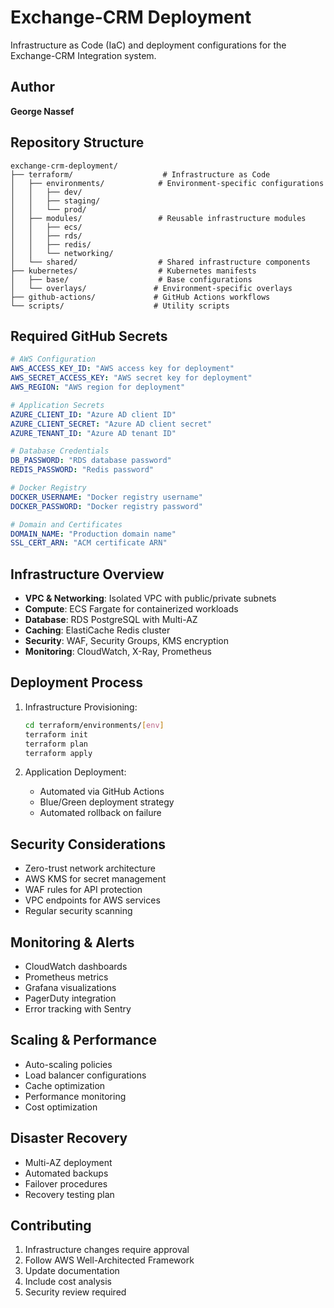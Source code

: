 # Exchange-CRM Deployment

Infrastructure as Code (IaC) and deployment configurations for the Exchange-CRM Integration system.

## Author

**George Nassef**

## Repository Structure

```
exchange-crm-deployment/
├── terraform/                    # Infrastructure as Code
│   ├── environments/            # Environment-specific configurations
│   │   ├── dev/
│   │   ├── staging/
│   │   └── prod/
│   ├── modules/                 # Reusable infrastructure modules
│   │   ├── ecs/
│   │   ├── rds/
│   │   ├── redis/
│   │   └── networking/
│   └── shared/                  # Shared infrastructure components
├── kubernetes/                  # Kubernetes manifests
│   ├── base/                    # Base configurations
│   └── overlays/               # Environment-specific overlays
├── github-actions/             # GitHub Actions workflows
└── scripts/                    # Utility scripts
```

## Required GitHub Secrets

```yaml
# AWS Configuration
AWS_ACCESS_KEY_ID: "AWS access key for deployment"
AWS_SECRET_ACCESS_KEY: "AWS secret key for deployment"
AWS_REGION: "AWS region for deployment"

# Application Secrets
AZURE_CLIENT_ID: "Azure AD client ID"
AZURE_CLIENT_SECRET: "Azure AD client secret"
AZURE_TENANT_ID: "Azure AD tenant ID"

# Database Credentials
DB_PASSWORD: "RDS database password"
REDIS_PASSWORD: "Redis password"

# Docker Registry
DOCKER_USERNAME: "Docker registry username"
DOCKER_PASSWORD: "Docker registry password"

# Domain and Certificates
DOMAIN_NAME: "Production domain name"
SSL_CERT_ARN: "ACM certificate ARN"
```

## Infrastructure Overview

- **VPC & Networking**: Isolated VPC with public/private subnets
- **Compute**: ECS Fargate for containerized workloads
- **Database**: RDS PostgreSQL with Multi-AZ
- **Caching**: ElastiCache Redis cluster
- **Security**: WAF, Security Groups, KMS encryption
- **Monitoring**: CloudWatch, X-Ray, Prometheus

## Deployment Process

1. Infrastructure Provisioning:
   ```bash
   cd terraform/environments/[env]
   terraform init
   terraform plan
   terraform apply
   ```

2. Application Deployment:
   - Automated via GitHub Actions
   - Blue/Green deployment strategy
   - Automated rollback on failure

## Security Considerations

- Zero-trust network architecture
- AWS KMS for secret management
- WAF rules for API protection
- VPC endpoints for AWS services
- Regular security scanning

## Monitoring & Alerts

- CloudWatch dashboards
- Prometheus metrics
- Grafana visualizations
- PagerDuty integration
- Error tracking with Sentry

## Scaling & Performance

- Auto-scaling policies
- Load balancer configurations
- Cache optimization
- Performance monitoring
- Cost optimization

## Disaster Recovery

- Multi-AZ deployment
- Automated backups
- Failover procedures
- Recovery testing plan

## Contributing

1. Infrastructure changes require approval
2. Follow AWS Well-Architected Framework
3. Update documentation
4. Include cost analysis
5. Security review required
